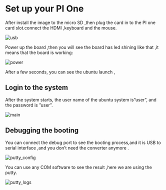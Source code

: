 # Set up your PI One
After install the image to the micro SD ,then plug the card in to the PI one card slot.connect the HDMI ,keyboard and the mouse.

![usb](/img/pi-one/getting-started/peripherals/usb_connect.png)


Power up the board ,then you will see the board has led shining like that ,it means that the board is working:

![power](/img/pi-one/getting-started/peripherals/power_connect.png)


After a few seconds, you can see the ubuntu launch ,


## Login to the system
After the system starts, the user name of the ubuntu system is”user”, and the password is ”user”.

![main](/img/pi-one/os/bianbuos.png)

## Debugging the booting 
You can connect the debug port to see the booting process,and it is USB to serial interface ,and you don’t need the converter anymore .

![putty_config](/img/pi-one/getting-started/peripherals/putty_config.png)

You can use any COM software to see the result ,here we are using the putty.

![putty_logs](/img/pi-one/getting-started/peripherals/putty_logs.png)

